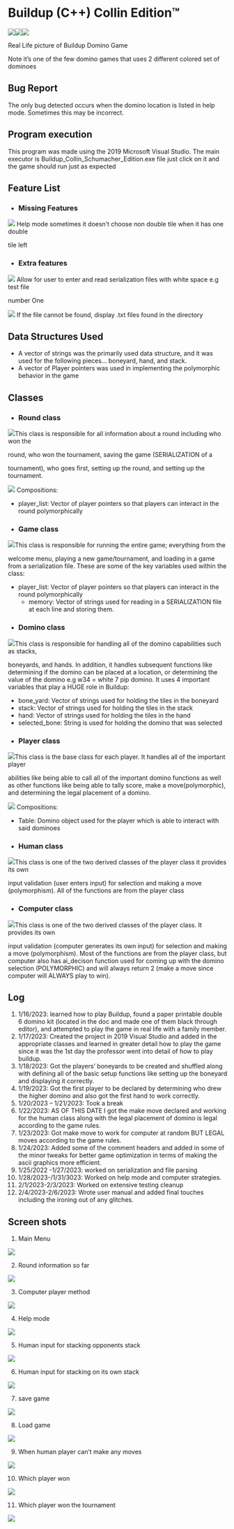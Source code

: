  # Buildup (C++) Collin Edition™ 
![](Aspose.Words.f7bbb1b0-bb67-48fa-84e7-aef9368cc1e9.001.jpeg)![](Aspose.Words.f7bbb1b0-bb67-48fa-84e7-aef9368cc1e9.002.jpeg)![](Aspose.Words.f7bbb1b0-bb67-48fa-84e7-aef9368cc1e9.003.jpeg)

Real Life picture of Buildup Domino Game 

Note it’s one of the few domino games that uses 2 different colored set of dominoes 

## Bug Report 

The only bug detected occurs when the domino location is listed in help mode. Sometimes this may be incorrect. 

## Program execution 

This program was made using the 2019 Microsoft Visual Studio. The main executor is Buildup_Collin_Schumacher_Edition.exe file just click on it and the game should run just as expected 

## Feature List 

- ### Missing Features 

![](Aspose.Words.f7bbb1b0-bb67-48fa-84e7-aef9368cc1e9.004.png) Help mode sometimes it doesn’t choose non double tile when it has one double 

tile left 

- ### Extra features  

![](Aspose.Words.f7bbb1b0-bb67-48fa-84e7-aef9368cc1e9.004.png) Allow for user to enter and read serialization files with white space e.g test file 

number One

![](Aspose.Words.f7bbb1b0-bb67-48fa-84e7-aef9368cc1e9.004.png) If the file cannot be found, display .txt files found in the directory

## Data Structures Used 

- A vector of strings was the primarily used data structure, and it was used for the following pieces… boneyard, hand, and stack. 
- A vector of Player pointers was used in implementing the polymorphic behavior in the game 

## Classes 

- ### Round class  

![](Aspose.Words.f7bbb1b0-bb67-48fa-84e7-aef9368cc1e9.005.png)This class is responsible for all information about a round including who won the 

round, who won the tournament, saving the game (SERIALIZATION of a 

tournament), who goes first, setting up the round, and setting up the tournament. 

![](Aspose.Words.f7bbb1b0-bb67-48fa-84e7-aef9368cc1e9.005.png) Compositions: 

- player\_list: Vector of player pointers so that players can interact in the round polymorphically 
- ### Game class 

![](Aspose.Words.f7bbb1b0-bb67-48fa-84e7-aef9368cc1e9.005.png)This class is responsible for running the entire game; everything from the 

welcome menu, playing a new game/tournament, and loading in a game from a serialization file. These are some of the key variables used within the class:

- player\_list: Vector of player pointers so that players can interact in the round polymorphically 
  - memory: Vector of strings used for reading in a SERIALIZATION file at each line and storing them.
- ### Domino class 

![](Aspose.Words.f7bbb1b0-bb67-48fa-84e7-aef9368cc1e9.005.png)This class is responsible for handling all of the domino capabilities such as stacks, 

boneyards, and hands. In addition, it handles subsequent functions like determining if the domino can be placed at a location, or determining the value of the domino e.g w34 = white 7 pip domino. It uses 4 important variables that play a HUGE role in Buildup:

- bone\_yard: Vector of strings used for holding the tiles in the boneyard
- stack: Vector of strings used for holding the tiles in the stack
- hand: Vector of strings used for holding the tiles in the hand
- selected\_bone: String is used for holding the domino that was selected 
- ### Player class  

![](Aspose.Words.f7bbb1b0-bb67-48fa-84e7-aef9368cc1e9.005.png)This class is the base class for each player. It handles all of the important player 

abilities like being able to call all of the important domino functions as well as  other functions like being able to tally score, make a move(polymorphic), and  determining the legal placement of a domino.

![](Aspose.Words.f7bbb1b0-bb67-48fa-84e7-aef9368cc1e9.005.png) Compositions:

- Table: Domino object used for the player which is able to interact with said dominoes
- ### Human class  

![](Aspose.Words.f7bbb1b0-bb67-48fa-84e7-aef9368cc1e9.005.png)This class is one of the two derived classes of the player class it provides its own 

input validation (user enters input) for selection and making a move (polymorphism). All of the functions are from the player class 

- ### Computer class  

![](Aspose.Words.f7bbb1b0-bb67-48fa-84e7-aef9368cc1e9.005.png)This class is one of the two derived classes of the player class. It provides its own 

input validation (computer generates its own input) for selection and making a move (polymorphism). Most of the functions are from the player class, but computer also has ai\_decison function used for coming up with the domino selection (POLYMORPHIC) and will always return 2 (make a move since computer will ALWAYS play to win).

## Log 

1. 1/16/2023: learned how to play Buildup, found a paper printable double 6 domino kit (located in the doc and made one of them black through editor), and attempted to play the game in real life with a family member. 
1. 1/17/2023: Created the project in 2019 Visual Studio and added in the appropriate classes and learned in greater detail how to play the game since it was the 1st day the professor went into detail of how to play buildup. 
1. 1/18/2023: Got the players’ boneyards to be created and shuffled along with defining all of the basic setup functions like setting up the boneyard and displaying it correctly.  
1. 1/19/2023: Got the first player to be declared by determining who drew the higher domino and also got the first hand to work correctly. 
5. 1/20/2023 – 1/21/2023: Took a break  
5. 1/22/2023: AS OF THIS DATE I got the make move declared and working for the human class along with the legal placement of domino is legal according to the game rules. 
5. 1/23/2023: Got make move to work for computer at random BUT LEGAL moves according to the game rules. 
5. 1/24/2023: Added some of the comment headers and added in some of the minor tweaks for better game optimization in terms of making the ascii graphics more efficient. 
5. 1/25/2022 -1/27/2023: worked on serialization and file parsing 
10. 1/28/2023-/1/31/3023: Worked on help mode and computer strategies. 
10. 2/1/2023-2/3/2023: Worked on extensive testing cleanup 
10. 2/4/2023-2/6/2023: Wrote user manual and added final touches including the ironing out of any glitches. 

## Screen shots 

1. Main Menu

![](Aspose.Words.f7bbb1b0-bb67-48fa-84e7-aef9368cc1e9.006.png)

2. Round information so far

![](Aspose.Words.f7bbb1b0-bb67-48fa-84e7-aef9368cc1e9.007.jpeg)

3. Computer player method

![](Aspose.Words.f7bbb1b0-bb67-48fa-84e7-aef9368cc1e9.008.jpeg)

4. Help mode

![](Aspose.Words.f7bbb1b0-bb67-48fa-84e7-aef9368cc1e9.010.jpeg)

5. Human input for stacking opponents stack 

![](Aspose.Words.f7bbb1b0-bb67-48fa-84e7-aef9368cc1e9.011.jpeg)

6. Human input for stacking on its own stack

![](Aspose.Words.f7bbb1b0-bb67-48fa-84e7-aef9368cc1e9.013.jpeg)

7. save game 

![](Aspose.Words.f7bbb1b0-bb67-48fa-84e7-aef9368cc1e9.014.jpeg)

8. Load game 

![](Aspose.Words.f7bbb1b0-bb67-48fa-84e7-aef9368cc1e9.015.png)

9. When human player can’t make any moves 

![](Aspose.Words.f7bbb1b0-bb67-48fa-84e7-aef9368cc1e9.016.jpeg)

10. Which player won 

![](Aspose.Words.f7bbb1b0-bb67-48fa-84e7-aef9368cc1e9.017.jpeg)

11. Which player won the tournament 

![](Aspose.Words.f7bbb1b0-bb67-48fa-84e7-aef9368cc1e9.018.jpeg)
